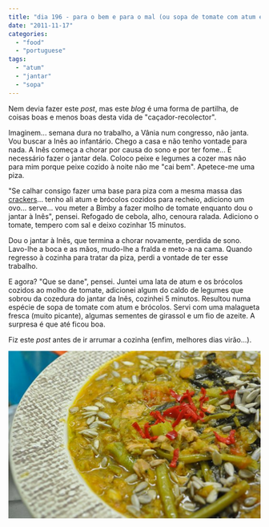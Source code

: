 ```yaml
---
title: "dia 196 - para o bem e para o mal (ou sopa de tomate com atum e brócolos)"
date: "2011-11-17"
categories: 
  - "food"
  - "portuguese"
tags: 
  - "atum"
  - "jantar"
  - "sopa"
---
```


Nem devia fazer este _post_, mas este _blog_ é uma forma de partilha, de coisas boas e menos boas desta vida de "caçador-recolector".

  

Imaginem... semana dura no trabalho, a Vânia num congresso, não janta. Vou buscar a Inês ao infantário. Chego a casa e não tenho vontade para nada. A Inês começa a chorar por causa do sono e por ter fome... É necessário fazer o jantar dela. Coloco peixe e legumes a cozer mas não para mim porque peixe cozido à noite não me "cai bem". Apetece-me uma piza. 

  

"Se calhar consigo fazer uma base para piza com a mesma massa das [crackers](http://www.youtube.com/watch?v=o0_AuRQjn7w)... tenho ali atum e brócolos cozidos para recheio, adiciono um ovo... serve... vou meter a Bimby a fazer molho de tomate enquanto dou o jantar à Inês", pensei. Refogado de cebola, alho, cenoura ralada. Adiciono o tomate, tempero com sal e deixo cozinhar 15 minutos.

  

Dou o jantar à Inês, que termina a chorar novamente, perdida de sono. Lavo-lhe a boca e as mãos, mudo-lhe a fralda e meto-a na cama. Quando regresso à cozinha para tratar da piza, perdi a vontade de ter esse trabalho. 

  

E agora? "Que se dane", pensei. Juntei uma lata de atum e os brócolos cozidos ao molho de tomate, adicionei algum do caldo de legumes que sobrou da cozedura do jantar da Inês, cozinhei 5 minutos. Resultou numa espécie de sopa de tomate com atum e brócolos. Servi com uma malagueta fresca (muito picante), algumas sementes de girassol e um fio de azeite. A surpresa é que até ficou boa. 

  

Fiz este _post_ antes de ir arrumar a cozinha (enfim, melhores dias virão...).

  

[![](images/Cozinha+de+Caverna+-+2266.jpg)](http://3.bp.blogspot.com/-P2jBsixsHUA/TsVzNC2EAcI/AAAAAAAAEqU/m2-Oqz_2Clc/s1600/Cozinha+de+Caverna+-+2266.jpg)
